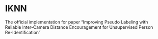 # IKNN
The official implementation for paper “Improving Pseudo Labeling with Reliable Inter-Camera Distance Encouragement for Unsupervised Person Re-Identification”
